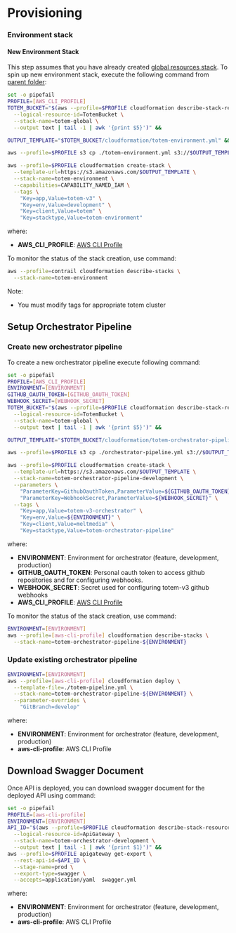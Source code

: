 # Provisioning

### Environment stack

#### New Environment Stack
This step assumes that you have already created [global resources stack](./global-resources-stack).
To spin up new environment stack, execute the following command from [parent folder](..): 


```bash
set -o pipefail
PROFILE=[AWS_CLI_PROFILE]
TOTEM_BUCKET="$(aws --profile=$PROFILE cloudformation describe-stack-resource \
  --logical-resource-id=TotemBucket \
  --stack-name=totem-global \
  --output text | tail -1 | awk '{print $5}')" &&

OUTPUT_TEMPLATE="$TOTEM_BUCKET/cloudformation/totem-environment.yml" && 

aws --profile=$PROFILE s3 cp ./totem-environment.yml s3://$OUTPUT_TEMPLATE &&

aws --profile=$PROFILE cloudformation create-stack \
  --template-url=https://s3.amazonaws.com/$OUTPUT_TEMPLATE \
  --stack-name=totem-environment \
  --capabilities=CAPABILITY_NAMED_IAM \
  --tags \
    "Key=app,Value=totem-v3" \
    "Key=env,Value=development" \
    "Key=client,Value=totem" \
    "Key=stacktype,Value=totem-environment"
```

where:
- **AWS_CLI_PROFILE**: [AWS CLI Profile](http://docs.aws.amazon.com/cli/latest/userguide/cli-multiple-profiles.html)


To monitor the status of the stack creation, use command:

```bash
aws --profile=contrail cloudformation describe-stacks \
  --stack-name=totem-environment  
```

Note:
- You must modify tags for appropriate totem cluster

## Setup Orchestrator Pipeline

### Create new orchestrator pipeline

To create a new orchestrator pipeline execute following command: 

```bash
set -o pipefail
PROFILE=[AWS_CLI_PROFILE]
ENVIRONMENT=[ENVIRONMENT]
GITHUB_OAUTH_TOKEN=[GITHUB_OAUTH_TOKEN]
WEBHOOK_SECRET=[WEBHOOK_SECRET]
TOTEM_BUCKET="$(aws --profile=$PROFILE cloudformation describe-stack-resource \
  --logical-resource-id=TotemBucket \
  --stack-name=totem-global \
  --output text | tail -1 | awk '{print $5}')" &&

OUTPUT_TEMPLATE="$TOTEM_BUCKET/cloudformation/totem-orchestrator-pipeline-${ENVIRONMENT}.yml" && 

aws --profile=$PROFILE s3 cp ./orchestrator-pipeline.yml s3://$OUTPUT_TEMPLATE &&

aws --profile=$PROFILE cloudformation create-stack \
  --template-url=https://s3.amazonaws.com/$OUTPUT_TEMPLATE \
  --stack-name=totem-orchestrator-pipeline-development \
  --parameters \
    "ParameterKey=GithubOauthToken,ParameterValue=${GITHUB_OAUTH_TOKEN}" \
    "ParameterKey=WebhookSecret,ParameterValue=${WEBHOOK_SECRET}" \
  --tags \
    "Key=app,Value=totem-v3-orchestrator" \
    "Key=env,Value=${ENVIRONMENT}" \
    "Key=client,Value=meltmedia" \
    "Key=stacktype,Value=totem-orchestrator-pipeline"
```
where:
- **ENVIRONMENT**: Environment for orchestrator (feature, development, production)
- **GITHUB_OAUTH_TOKEN**: Personal oauth token to access github repositories and for configuring webhooks.
- **WEBHOOK_SECRET**: Secret used for configuring totem-v3 github webhooks
- **AWS_CLI_PROFILE**: [AWS CLI Profile](http://docs.aws.amazon.com/cli/latest/userguide/cli-multiple-profiles.html)

To monitor the status of the stack creation, use command:

```bash
ENVIRONMENT=[ENVIRONMENT]
aws --profile=[aws-cli-profile] cloudformation describe-stacks \
  --stack-name=totem-orchestrator-pipeline-${ENVIRONMENT}
```

### Update existing orchestrator pipeline

```bash
ENVIRONMENT=[ENVIRONMENT]
aws --profile=[aws-cli-profile] cloudformation deploy \
  --template-file=./totem-pipeline.yml \
  --stack-name=totem-orchestrator-pipeline-${ENVIRONMENT} \
  --parameter-overrides \
    "GitBranch=develop"
```

where:
- **ENVIRONMENT**: Environment for orchestrator (feature, development, production)
- **aws-cli-profile**: AWS CLI Profile


## Download Swagger Document

Once API is deployed, you can download swagger document for the deployed API using command:

```bash
set -o pipefail
PROFILE=[aws-cli-profile]
ENVIRONMENT=[ENVIRONMENT]
API_ID="$(aws --profile=$PROFILE cloudformation describe-stack-resource \
  --logical-resource-id=ApiGateway \
  --stack-name=totem-orchestrator-development \
  --output text | tail -1 | awk '{print $1}')" &&
aws --profile=$PROFILE apigateway get-export \
  --rest-api-id=$API_ID \
  --stage-name=prod \
  --export-type=swagger \
  --accepts=application/yaml  swagger.yml
```

where:
- **ENVIRONMENT**: Environment for orchestrator (feature, development, production)
- **aws-cli-profile**: AWS CLI Profile
